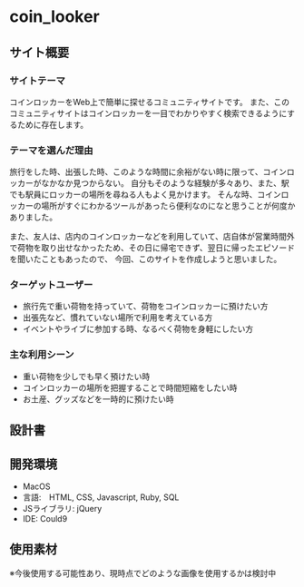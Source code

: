 # coin_looker
## サイト概要

### サイトテーマ
コインロッカーをWeb上で簡単に探せるコミュニティサイトです。
また、このコミュニティサイトはコインロッカーを一目でわかりやすく検索できるようにするために存在します。

### テーマを選んだ理由
旅行をした時、出張した時、このような時間に余裕がない時に限って、コインロッカーがなかなか見つからない。
自分もそのような経験が多々あり、また、駅でも駅員にロッカーの場所を尋ねる人もよく見かけます。
そんな時、コインロッカーの場所がすぐにわかるツールがあったら便利なのになと思うことが何度かありました。

また、友人は、店内のコインロッカーなどを利用していて、店自体が営業時間外で荷物を取り出せなかったため、その日に帰宅できず、翌日に帰ったエピソードを聞いたこともあったので、
今回、このサイトを作成しようと思いました。

### ターゲットユーザー
- 旅行先で重い荷物を持っていて、荷物をコインロッカーに預けたい方
- 出張先など、慣れていない場所で利用を考えている方
- イベントやライブに参加する時、なるべく荷物を身軽にしたい方

### 主な利用シーン
- 重い荷物を少しでも早く預けたい時
- コインロッカーの場所を把握することで時間短縮をしたい時
- お土産、グッズなどを一時的に預けたい時

## 設計書


## 開発環境
- MacOS
- 言語:　HTML, CSS, Javascript, Ruby, SQL
- JSライブラリ: jQuery
- IDE: Could9

## 使用素材
※今後使用する可能性あり、現時点でどのような画像を使用するかは検討中

